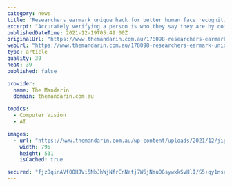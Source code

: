 ```yaml
---
category: news
title: "Researchers earmark unique hack for better human face recognition"
excerpt: "Accurately verifying a person is who they say they are by comparing their face to official forms of ID can be improved by as much as 6%."
publishedDateTime: 2021-12-19T05:49:00Z
originalUrl: "https://www.themandarin.com.au/178098-researchers-earmark-unique-hack-for-better-human-face-recognition/"
webUrl: "https://www.themandarin.com.au/178098-researchers-earmark-unique-hack-for-better-human-face-recognition/"
type: article
quality: 39
heat: 39
published: false

provider:
  name: The Mandarin
  domain: themandarin.com.au

topics:
  - Computer Vision
  - AI

images:
  - url: "https://www.themandarin.com.au/wp-content/uploads/2021/12/jigsaw-face.jpg"
    width: 795
    height: 531
    isCached: true

secured: "fjzDqinAVf0OHJVi5NbJhWjNfrEnNatj7W6jNYuOGsywxkSvHlI/S5+qy1nsrxZSSuiSpUO62LW+55OyOcuwBP/QrwQTPVVAvI3hZrVAwCAGLtToIc+oowO7DVDvyVethMV93vMFyHVb6a3LU0l+yuz01dOhXnTOcv5RJumPQU/his4fxCfDd0iELHl9PmOIRh0d3SP6R2sNoOmWRctYO0c8ZQZWIKm5pjE4fk9QRwk8bYGj9fHIoPP/gDwAYwO9S74YlWhy1Dpr/EqOFzKkwIvHdXQCayWzdy3AXywJNpC+2u9/VejCnuIeHvl4B7mQVKNJGIKZqla9E00szG78C9bbqtYquy0wRS5cVtQntxw=;knPPIz4yYBnMTlM+ApNv+g=="
---
```



